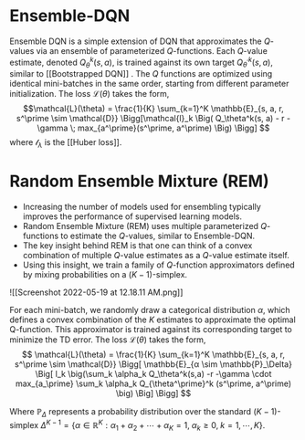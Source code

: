 # Ensemble-DQN
Ensemble DQN is a simple extension of DQN that approximates the $Q$-values via an ensemble of parameterized $Q$-functions. Each $Q$-value estimate, denoted $Q^k_\theta (s, a)$, is trained against its own target $Q^k_{θ^\prime} (s, a)$, similar to [[Bootstrapped DQN]] . The $Q$ functions are optimized using identical mini-batches in the same order, starting from different parameter initialization. The loss $\mathcal{L}(\theta)$ takes the form,
$$\mathcal{L}(\theta) = \frac{1}{K} \sum_{k=1}^K \mathbb{E}_{s, a, r, s^\prime \sim \mathcal{D}} \Bigg[\mathcal{l}_k \Big( Q_\theta^k(s, a) - r - \gamma \; max_{a^\prime}(s^\prime, a^\prime) \Big)
\Bigg] $$
where $\mathcal{l}_\lambda$ is the [[Huber loss]].

# Random Ensemble Mixture (REM)
- Increasing the number of models used for ensembling typically improves the performance of supervised learning models. 
- Random Ensemble Mixture (REM) uses multiple parameterized $Q$-functions to estimate the $Q$-values, similar to Ensemble-DQN. 
- The key insight behind REM is that one can think of a convex combination of multiple $Q$-value estimates as a $Q$-value estimate itself. 
- Using this insight, we train a family of $Q$-function approximators defined by mixing probabilities on a $(K − 1)$-simplex.

![[Screenshot 2022-05-19 at 12.18.11 AM.png]]

For each mini-batch, we randomly draw a categorical distribution $\alpha$, which defines a convex combination of the $K$ estimates to approximate the optimal Q-function. This approximator is trained against its corresponding target to minimize the TD error. The loss $\mathcal{L}(\theta)$ takes the form,
$$
\mathcal{L}(\theta) = \frac{1}{K} \sum_{k=1}^K \mathbb{E}_{s, a, r, s^\prime \sim \mathcal{D}} 
\Bigg[
\mathbb{E}_{α \sim \mathbb{P}_\Delta} 
	\Big[
		l_k \big(\sum_k \alpha_k Q_\theta^k(s,a) -r -\gamma \cdot max_{a_\prime} \sum_k \alpha_k Q_{\theta^\prime}^k (s^\prime, a^\prime) \big)
	\Big]
\Bigg]
$$

Where $\mathbb{P}_\Delta$ represents a probability distribution over the standard $(K − 1)$-simplex $\Delta ^{K−1}= \{\alpha \in \mathbb{R}^K : \alpha_1 + \alpha_2 + \cdots + \alpha_K = 1, \; \alpha_k ≥ 0,  \; k = 1, \cdots , K \}$.
